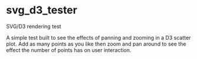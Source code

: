 svg_d3_tester
=============

SVG/D3 rendering test

A simple test built to see the effects of panning and zooming in a D3 scatter plot.  Add as many points as you like then zoom and pan around to see the effect the number of points has on user interaction.

